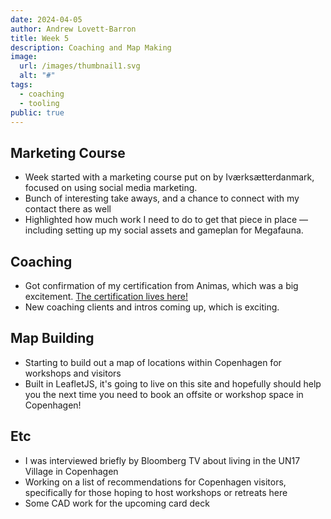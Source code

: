 ```yaml
---
date: 2024-04-05
author: Andrew Lovett-Barron
title: Week 5
description: Coaching and Map Making
image:
  url: /images/thumbnail1.svg
  alt: "#"
tags:
  - coaching
  - tooling
public: true
---
```


## Marketing Course

- Week started with a marketing course put on by Iværksætterdanmark, focused on using social media marketing.
- Bunch of interesting take aways, and a chance to connect with my contact there as well
- Highlighted how much work I need to do to get that piece in place — including setting up my social assets and gameplan for Megafauna.

## Coaching

- Got confirmation of my certification from Animas, which was a big excitement. [The certification lives here!](https://app.diplomasafe.com/en-US/diploma/d8c21704e19d7c2731f2eddf00fbea6540506033a)
- New coaching clients and intros coming up, which is exciting.

## Map Building

- Starting to build out a map of locations within Copenhagen for workshops and visitors
- Built in LeafletJS, it's going to live on this site and hopefully should help you the next time you need to book an offsite or workshop space in Copenhagen!

## Etc

- I was interviewed briefly by Bloomberg TV about living in the UN17 Village in Copenhagen
- Working on a list of recommendations for Copenhagen visitors, specifically for those hoping to host workshops or retreats here
- Some CAD work for the upcoming card deck
